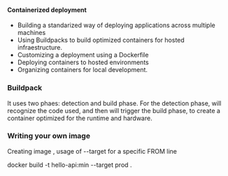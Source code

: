 #### Containerized deployment

- Building a standarized way of deploying applications across multiple machines
- Using Buildpacks to build optimized containers for hosted infraestructure.
- Customizing a deployment using a Dockerfile
- Deploying containers to hosted environments
- Organizing containers for local development.

### Buildpack

It uses two phaes: detection and build phase.
For the detection phase, will recognize the code used, and then will trigger the build phase, to create
a container optimized for the runtime and hardware.


### Writing your own image

Creating image , usage of --target for a specific FROM line

docker build -t hello-api:min --target prod .

